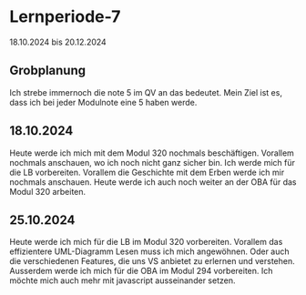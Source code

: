 # Lernperiode-7
 
18.10.2024 bis 20.12.2024

## Grobplanung

Ich strebe immernoch die note 5 im QV an das bedeutet. Mein Ziel ist es, dass ich bei jeder Modulnote eine 5 haben werde.
 
## 18.10.2024

Heute werde ich mich mit dem Modul 320 nochmals beschäftigen. Vorallem nochmals anschauen, wo ich noch nicht ganz sicher bin. Ich werde mich für die LB vorbereiten. Vorallem die Geschichte mit dem Erben werde ich mir nochmals anschauen. Heute werde ich auch noch weiter an der OBA für das Modul 320 arbeiten.

## 25.10.2024

Heute werde ich mich für die LB im Modul 320 vorbereiten. Vorallem das effizientere UML-Diagramm Lesen muss ich mich angewöhnen. Oder auch die verschiedenen Features, die uns VS anbietet zu erlernen und verstehen. Ausserdem werde ich mich für die OBA im Modul 294 vorbereiten. Ich möchte mich auch mehr mit javascript ausseinander setzen.

